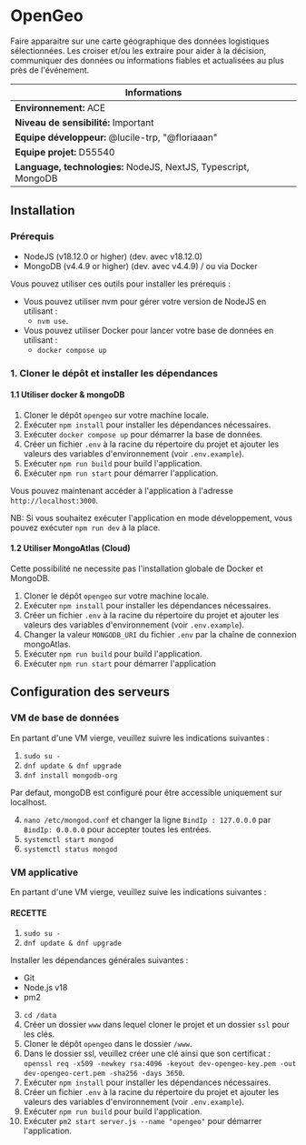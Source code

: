 # OpenGeo

Faire apparaitre sur une carte géographique des données logistiques sélectionnées. Les croiser et/ou les extraire pour aider à la décision, communiquer des données ou informations fiables et actualisées au plus près de l'événement.

| Informations                                                                                                                                               |
| ---------------------------------------------------------------------------------------------------------------------------------------------------------- |
| **Environnement:** ACE                                                                                                                                     |
| **Niveau de sensibilité:** Important                                                                                                                       |
| **Equipe développeur:** @lucile-trp, "@floriaaan"                                                                                                                    |
| **Equipe projet:** D55540                                                                                                                                  |
| **Language, technologies:** NodeJS, NextJS, Typescript, MongoDB                                                                                            |

## Installation

### Prérequis

- NodeJS (v18.12.0 or higher) (dev. avec v18.12.0)
- MongoDB (v4.4.9 or higher) (dev. avec v4.4.9) / ou via Docker

Vous pouvez utiliser ces outils pour installer les prérequis :

- Vous pouvez utiliser nvm pour gérer votre version de NodeJS en utilisant :
  - `nvm use`.
- Vous pouvez utiliser Docker pour lancer votre base de données en utilisant :
  - `docker compose up`

### 1. Cloner le dépôt et installer les dépendances

#### 1.1 Utiliser docker & mongoDB

1. Cloner le dépôt `opengeo` sur votre machine locale.
2. Exécuter `npm install` pour installer les dépendances nécessaires.
3. Exécuter `docker compose up` pour démarrer la base de données.
4. Créer un fichier `.env` à la racine du répertoire du projet et ajouter les valeurs des variables d'environnement (voir `.env.example`).
5. Exécuter `npm run build` pour build l'application.
6. Exécuter `npm run start` pour démarrer l'application.

Vous pouvez maintenant accéder à l'application à l'adresse `http://localhost:3000`.

NB: Si vous souhaitez exécuter l'application en mode développement, vous pouvez exécuter `npm run dev` à la place.

#### 1.2 Utiliser MongoAtlas (Cloud)

Cette possibilité ne necessite pas l'installation globale de Docker et MongoDB. 

1. Cloner le dépôt `opengeo` sur votre machine locale.
2. Exécuter `npm install` pour installer les dépendances nécessaires.
3. Créer un fichier `.env` à la racine du répertoire du projet et ajouter les valeurs des variables d'environnement (voir `.env.example`).
4. Changer la valeur `MONGODB_URI` du fichier `.env` par la chaîne de connexion mongoAtlas.
5. Exécuter `npm run build` pour build l'application.
6. Exécuter `npm run start` pour démarrer l'application

## Configuration des serveurs

### VM de base de données

En partant d'une VM vierge, veuillez suivre les indications suivantes :

1. `sudo su -`
2. `dnf update & dnf upgrade`
3. `dnf install mongodb-org`

Par defaut, mongoDB est configuré pour être accessible uniquement sur localhost.

4. `nano /etc/mongod.conf` et changer la ligne `BindIp : 127.0.0.0` par `BindIp: 0.0.0.0` pour accepter toutes les entrées.
5. `systemctl start mongod`
6. `systemctl status mongod`

### VM applicative

En partant d'une VM vierge, veuillez suive les indications suivantes :

#### RECETTE

1. `sudo su -`
2. `dnf update & dnf upgrade`

Installer les dépendances générales suivantes : 
- Git
- Node.js v18
- pm2

3. `cd /data`
4. Créer un dossier `www` dans lequel cloner le projet et un dossier `ssl` pour les clés.
5. Cloner le dépôt `opengeo` dans le dossier `/www`.
6. Dans le dossier ssl, veuillez créer une clé ainsi que son certificat : `openssl req -x509 -newkey rsa:4096 -keyout dev-opengeo-key.pem -out dev-opengeo-cert.pem -sha256 -days 3650`.
7. Exécuter `npm install` pour installer les dépendances nécessaires.
8. Créer un fichier `.env` à la racine du répertoire du projet et ajouter les valeurs des variables d'environnement (voir `.env.example`).
9. Exécuter `npm run build` pour build l'application.
10. Exécuter `pm2 start server.js --name "opengeo"` pour démarrer l'application.

